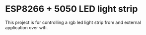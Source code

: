 # ESP8266 + 5050 LED light strip
This project is for controlling a rgb led light strip from and external application over wifi. 